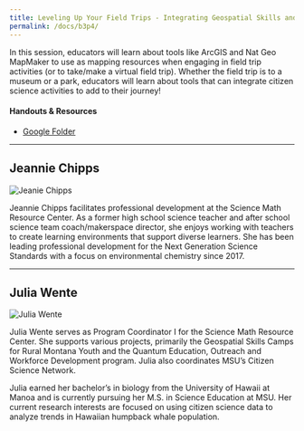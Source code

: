 ```yaml
---
title: Leveling Up Your Field Trips - Integrating Geospatial Skills and Citizen Science
permalink: /docs/b3p4/
---
```


In this session, educators will learn about tools like ArcGIS and Nat Geo MapMaker to use as mapping resources when engaging in field trip activities (or to take/make a virtual field trip). Whether the field trip is to a museum or a park, educators will learn about tools that can integrate citizen science activities to add to their journey!

#### Handouts & Resources
- [Google Folder](https://drive.google.com/drive/folders/1EvjeO9hIthZOkVIY8DcOYmrOgMFKiWk8)

***

## Jeannie Chipps

![Jeanie Chipps](../monday/breakout3/images/chipps.jpeg)


Jeannie Chipps facilitates professional development at the Science Math Resource Center. As a former high school science teacher and after school science team coach/makerspace director, she enjoys working with teachers to create learning environments that support diverse learners. She has been leading professional development for the Next Generation Science Standards with a focus on environmental chemistry since 2017.

***

## Julia Wente

![Julia Wente](../monday/breakout3/images/wente.png)

Julia Wente serves as Program Coordinator I for the Science Math Resource Center. She supports various projects, primarily the Geospatial Skills Camps for Rural Montana Youth and the Quantum Education, Outreach and Workforce Development program. Julia also coordinates MSU’s Citizen Science Network.

Julia earned her bachelor’s in biology from the University of Hawaii at Manoa and is currently pursuing her M.S. in Science Education at MSU. Her current research interests are focused on using citizen science data to analyze trends in Hawaiian humpback whale population.